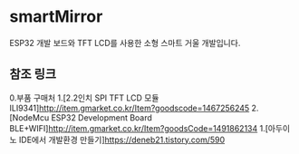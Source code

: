 # smartMirror
  ESP32 개발 보드와 TFT LCD를 사용한 소형 스마트 거울 개발입니다.
## 참조 링크
0.부품 구매처
  1.[2.2인치 SPI TFT LCD 모듈 ILI9341]<http://item.gmarket.co.kr/Item?goodscode=1467256245>
  2.[NodeMcu ESP32 Development Board BLE+WIFI]<http://item.gmarket.co.kr/Item?goodsCode=1491862134>
1.[아두이노 IDE에서 개발환경 만들기]<https://deneb21.tistory.com/590>

